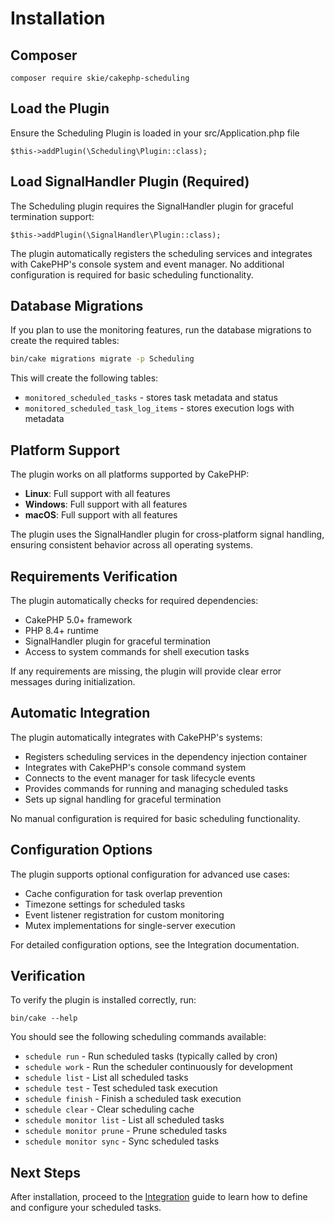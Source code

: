 # Installation

## Composer

```
composer require skie/cakephp-scheduling
```

## Load the Plugin

Ensure the Scheduling Plugin is loaded in your src/Application.php file

```
$this->addPlugin(\Scheduling\Plugin::class);
```

## Load SignalHandler Plugin (Required)

The Scheduling plugin requires the SignalHandler plugin for graceful termination support:

```
$this->addPlugin(\SignalHandler\Plugin::class);
```

The plugin automatically registers the scheduling services and integrates with CakePHP's console system and event manager. No additional configuration is required for basic scheduling functionality.

## Database Migrations

If you plan to use the monitoring features, run the database migrations to create the required tables:

```bash
bin/cake migrations migrate -p Scheduling
```

This will create the following tables:
- `monitored_scheduled_tasks` - stores task metadata and status
- `monitored_scheduled_task_log_items` - stores execution logs with metadata

## Platform Support

The plugin works on all platforms supported by CakePHP:

* **Linux**: Full support with all features
* **Windows**: Full support with all features
* **macOS**: Full support with all features

The plugin uses the SignalHandler plugin for cross-platform signal handling, ensuring consistent behavior across all operating systems.

## Requirements Verification

The plugin automatically checks for required dependencies:

* CakePHP 5.0+ framework
* PHP 8.4+ runtime
* SignalHandler plugin for graceful termination
* Access to system commands for shell execution tasks

If any requirements are missing, the plugin will provide clear error messages during initialization.

## Automatic Integration

The plugin automatically integrates with CakePHP's systems:

* Registers scheduling services in the dependency injection container
* Integrates with CakePHP's console command system
* Connects to the event manager for task lifecycle events
* Provides commands for running and managing scheduled tasks
* Sets up signal handling for graceful termination

No manual configuration is required for basic scheduling functionality.

## Configuration Options

The plugin supports optional configuration for advanced use cases:

* Cache configuration for task overlap prevention
* Timezone settings for scheduled tasks
* Event listener registration for custom monitoring
* Mutex implementations for single-server execution

For detailed configuration options, see the Integration documentation.

## Verification

To verify the plugin is installed correctly, run:

```
bin/cake --help
```

You should see the following scheduling commands available:

* `schedule run` - Run scheduled tasks (typically called by cron)
* `schedule work` - Run the scheduler continuously for development
* `schedule list` - List all scheduled tasks
* `schedule test` - Test scheduled task execution
* `schedule finish` - Finish a scheduled task execution
* `schedule clear` - Clear scheduling cache
* `schedule monitor list` - List all scheduled tasks
* `schedule monitor prune` - Prune scheduled tasks
* `schedule monitor sync` - Sync scheduled tasks

## Next Steps

After installation, proceed to the [Integration](Integration.md) guide to learn how to define and configure your scheduled tasks.
